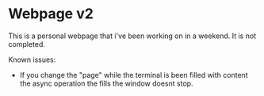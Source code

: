 # Webpage v2

This is a personal webpage that i've been working on in a weekend.
It is not completed.

Known issues:

* If you change the "page" while the terminal is been filled with content the async operation the fills the window doesnt stop.
